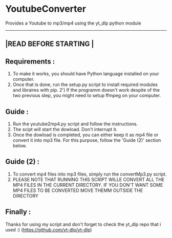 # YoutubeConverter
Provides a Youtube to mp3/mp4 using the yt_dlp python module

-----------------------
|READ BEFORE STARTING |
-----------------------

Requirements :
-------------

1) To make it works, you should have Python language installed on your computer.
2) Once that is done, run the setup.py script to install required modules and libraires with pip.
2') If the programm doesn't work despite of the two previous step, you might need to setup ffmpeg on your computer. 

Guide :
-------

1. Run the youtube2mp4.py script and follow the instructions.
2. The scipt will start the dowload. Don't interrupt it.
3. Once the dowload is completed, you can either keep it as mp4 file or convert it into mp3 file. For this purpose, follow the 'Guide (2)' section below.

Guide (2) :
-----------
1. To convert mp4 files into mp3 files, simply run the convertMp3.py script.
2. PLEASE NOTE THAT RUNNING THIS SCRIPT WILLE CONVERT ALL THE MP4 FILES IN THE CURRENT DIRECTORY. IF YOU DON'T WANT SOME MP4 FILES TO BE CONVERTED MOVE THEMM OUTSIDE THE DIRECTORY

Finally :
---------

Thanks for using my script and don't forget to check the yt_dlp repo that i used :)
(https://github.com/yt-dlp/yt-dlp)
